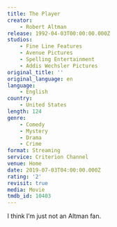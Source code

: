 ```yaml
---
title: The Player
creator:
    - Robert Altman
release: 1992-04-03T00:00:00.000Z
studios:
    - Fine Line Features
    - Avenue Pictures
    - Spelling Entertainment
    - Addis Wechsler Pictures
original_title: ''
original_language: en
language:
    - English
country:
    - United States
length: 124
genre:
    - Comedy
    - Mystery
    - Drama
    - Crime
format: Streaming
service: Criterion Channel
venue: Home
date: 2019-07-03T04:00:00.000Z
rating: '2'
revisit: true
media: Movie
tmdb_id: 10403
---
```


I think I’m just not an Altman fan.
